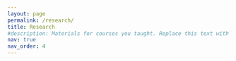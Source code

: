 ```yaml
---
layout: page
permalink: /research/
title: Research
#description: Materials for courses you taught. Replace this text with your description.
nav: true
nav_order: 4
---
```

